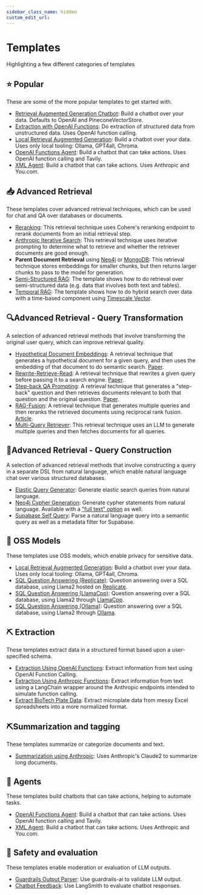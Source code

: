 ```yaml
---
sidebar_class_name: hidden
custom_edit_url:
---
```


# Templates

Highlighting a few different categories of templates

## ⭐ Popular

These are some of the more popular templates to get started with.

- [Retrieval Augmented Generation Chatbot](/docs/templates/rag-conversation): Build a chatbot over your data. Defaults to OpenAI and PineconeVectorStore.
- [Extraction with OpenAI Functions](/docs/templates/extraction-openai-functions): Do extraction of structured data from unstructured data. Uses OpenAI function calling.
- [Local Retrieval Augmented Generation](/docs/templates/rag-chroma-private): Build a chatbot over your data. Uses only local tooling: Ollama, GPT4all, Chroma.
- [OpenAI Functions Agent](/docs/templates/openai-functions-agent): Build a chatbot that can take actions. Uses OpenAI function calling and Tavily.
- [XML Agent](/docs/templates/xml-agent): Build a chatbot that can take actions. Uses Anthropic and You.com.


## 📥 Advanced Retrieval

These templates cover advanced retrieval techniques, which can be used for chat and QA over databases or documents.

- [Reranking](/docs/templates/rag-pinecone-rerank): This retrieval technique uses Cohere's reranking endpoint to rerank documents from an initial retrieval step.
- [Anthropic Iterative Search](/docs/templates/anthropic-iterative-search): This retrieval technique uses iterative prompting to determine what to retrieve and whether the retriever documents are good enough.
- **Parent Document Retrieval** using [Neo4j](/docs/templates/neo4j-parent) or [MongoDB](/docs/templates/mongo-parent-document-retrieval): This retrieval technique stores embeddings for smaller chunks, but then returns larger chunks to pass to the model for generation.
- [Semi-Structured RAG](/docs/templates/rag-semi-structured): The template shows how to do retrieval over semi-structured data (e.g. data that involves both text and tables).
- [Temporal RAG](/docs/templates/rag-timescale-hybrid-search-time): The template shows how to do hybrid search over data with a time-based component using [Timescale Vector](https://www.timescale.com/ai?utm_campaign=vectorlaunch&utm_source=langchain&utm_medium=referral).

## 🔍Advanced Retrieval - Query Transformation

A selection of advanced retrieval methods that involve transforming the original user query, which can improve retrieval quality.

- [Hypothetical Document Embeddings](/docs/templates/hyde): A retrieval technique that generates a hypothetical document for a given query, and then uses the embedding of that document to do semantic search. [Paper](https://arxiv.org/abs/2212.10496).
- [Rewrite-Retrieve-Read](/docs/templates/rewrite-retrieve-read): A retrieval technique that rewrites a given query before passing it to a search engine. [Paper](https://arxiv.org/abs/2305.14283).
- [Step-back QA Prompting](/docs/templates/stepback-qa-prompting): A retrieval technique that generates a "step-back" question and then retrieves documents relevant to both that question and the original question. [Paper](https://arxiv.org/abs//2310.06117).
- [RAG-Fusion](/docs/templates/rag-fusion): A retrieval technique that generates multiple queries and then reranks the retrieved documents using reciprocal rank fusion. [Article](https://towardsdatascience.com/forget-rag-the-future-is-rag-fusion-1147298d8ad1).
- [Multi-Query Retriever](/docs/templates/rag-pinecone-multi-query): This retrieval technique uses an LLM to generate multiple queries and then fetches documents for all queries.


## 🧠Advanced Retrieval - Query Construction

A selection of advanced retrieval methods that involve constructing a query in a separate DSL from natural language, which enable natural language chat over various structured databases.

- [Elastic Query Generator](/docs/templates/elastic-query-generator): Generate elastic search queries from natural language.
- [Neo4j Cypher Generation](/docs/templates/neo4j-cypher): Generate cypher statements from natural language. Available with a ["full text" option](/docs/templates/neo4j-cypher-ft) as well.
- [Supabase Self Query](/docs/templates/self-query-supabase): Parse a natural language query into a semantic query as well as a metadata filter for Supabase.

## 🦙 OSS Models

These templates use OSS models, which enable privacy for sensitive data.

- [Local Retrieval Augmented Generation](/docs/templates/rag-chroma-private): Build a chatbot over your data. Uses only local tooling: Ollama, GPT4all, Chroma.
- [SQL Question Answering (Replicate)](/docs/templates/sql-llama2): Question answering over a SQL database, using Llama2 hosted on [Replicate](https://replicate.com/).
- [SQL Question Answering (LlamaCpp)](/docs/templates/sql-llamacpp): Question answering over a SQL database, using Llama2 through [LlamaCpp](https://github.com/ggerganov/llama.cpp).
- [SQL Question Answering (Ollama)](/docs/templates/sql-ollama): Question answering over a SQL database, using Llama2 through [Ollama](https://github.com/jmorganca/ollama).

## ⛏️ Extraction

These templates extract data in a structured format based upon a user-specified schema.

- [Extraction Using OpenAI Functions](/docs/templates/extraction-openai-functions): Extract information from text using OpenAI Function Calling.
- [Extraction Using Anthropic Functions](/docs/templates/extraction-anthropic-functions): Extract information from text using a LangChain wrapper around the Anthropic endpoints intended to simulate function calling.
- [Extract BioTech Plate Data](/docs/templates/plate-chain): Extract microplate data from messy Excel spreadsheets into a more normalized format.

## ⛏️Summarization and tagging

These templates summarize or categorize documents and text. 

- [Summarization using Anthropic](/docs/templates/summarize-anthropic): Uses Anthropic's Claude2 to summarize long documents.

## 🤖 Agents

These templates build chatbots that can take actions, helping to automate tasks.

- [OpenAI Functions Agent](/docs/templates/openai-functions-agent): Build a chatbot that can take actions. Uses OpenAI function calling and Tavily.
- [XML Agent](/docs/templates/xml-agent): Build a chatbot that can take actions. Uses Anthropic and You.com.

## :rotating_light: Safety and evaluation

These templates enable moderation or evaluation of LLM outputs.

- [Guardrails Output Parser](/docs/templates/guardrails-output-parser): Use guardrails-ai to validate LLM output.
- [Chatbot Feedback](/docs/templates/chat-bot-feedback): Use LangSmith to evaluate chatbot responses.
